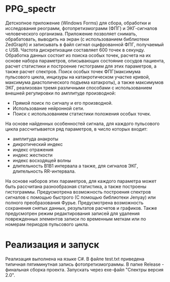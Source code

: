 # PPG_spectr
Детскопное приложение (Windows Forms) для сбора, обработки и исследования реограмм, фотопретизмограмм (ФПГ) и ЭКГ-сигналов человеческого организма. Приложение позволяет снимать, обрабатовать, выводить на экран (с использованием библиотеки ZedGraph) и записывать в файл сигнал оцифрованной ФПГ, получаемый с USB. Частота дискретизации составляет 600 точек в секунду.
Обработка данных состоит из поиска особых точек, расчета на их основе набора параметров, описывающих состояние сосудов пациента, расчет статистики и построение гистограмм для этих параметров, а также расчет спектров.
Поиск особых точек ФПГ(максимума пульсового цикла, инцизуры на катакротическом участке кривой, максимума диастолического подъема катакроты), а также максимумов ЭКГ, реализован тремя различными способами с использованием внешней регулировки по амплитуде производной:
- Прямой поиск по сигналу и его производной.
- Использование нейронной сети.
- Поиск с использованием статистики положения особых точек.

На основе найденных особенностей сигнала, для каждого пульсового цикла рассчитывается ряд параметров, в число которых входит:
- амплитуда анакроты
- дикротический индекс
- индекс отражения 
- индекс жесткости
- индекс восходящей волны
- длительность В1В1 интервала
а также, для сигналов ЭКГ, длительность RR-интервала.

На основе наборов этих параметров, для каждого параметра может быть рассчитана разнообразная статистика, а также построены гистограммы.
Предусмотрена возможность построения спектров сигналов с помощью быстрого (С помощью библиотеки Jenyay) или полного преобразования Фурье.
Предусмотрена возможность сохранения снятых данных, результатов расчетов и графиков.
Также предусмотрен режим редактирования записей для удаления поврежденных элементов записи по временным меткам или по номерам периодов пульсового цикла.

# Реализация и запуск
Реализация выполнена на языке C#.
В файле test.txt приведена типичная пятиминутная запись фотопретизмограммы.
В папке Release - финальная сборка проекта. Запускать через exe-файл "Спектры версия 2.0".

